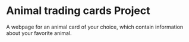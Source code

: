 # Animal trading cards Project

A webpage for an animal card of your choice, which contain information about your favorite animal.